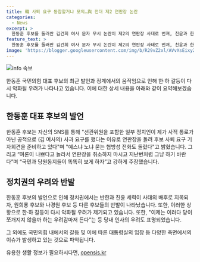 ```yaml
---
title: 韓 사퇴 요구 동참할거냐 모의…與 전대 제2 연판장 논란
categories:
  - News
excerpt: >
  한동훈 후보를 둘러싼 김건희 여사 문자 무시 논란이 제2의 연판장 사태로 번져, 친윤과 한동훈 간 갈등이 다시 악화되고 있다. 한동훈 측의 사퇴 요구 기자회견 준비가 후보 측의 강력한 반발과 함께 친윤 세력의 연판장 의혹으로 번지는 가운데, 대통령실은 갈등을 우려해 당을 쪼개지 않게 하고 대통령실에 간섭하지 말라고 당부했다. 클릭하고 싶을 만한 기사의 요약문을 작성했습니다. 어떠한가요?
feature_text: >
  한동훈 후보를 둘러싼 김건희 여사 문자 무시 논란이 제2의 연판장 사태로 번져, 친윤과 한동훈 간 갈등이 다시 악화되고 있다. 한동훈 측의 사퇴 요구 기자회견 준비가 후보 측의 강력한 반발과 함께 친윤 세력의 연판장 의혹으로 번지는 가운데, 대통령실은 갈등을 우려해 당을 쪼개지 않게 하고 대통령실에 간섭하지 말라고 당부했다. 클릭하고 싶을 만한 기사의 요약문을 작성했습니다. 어떠한가요?
image: 'https://blogger.googleusercontent.com/img/b/R29vZ2xl/AVvXsEixyZcFfHzMRdzZMjFBmAUKJYCLCGyLL1o632UiGVXcaFdKo_bkvkuCioo0uUKlGfBVcT3P84aROyZIXSBEx3Aw5nCQ3pTgDom1WDC4m8eifvWiAmWEEVb4x6G_l8C0QH225ldMjyaFvpxGEBGNO37VmDTDMHGhJPq73UglMfDca1-0aw/s1600/blogspot.png'
---
```


<p><img src="https://blogger.googleusercontent.com/img/b/R29vZ2xl/AVvXsEixyZcFfHzMRdzZMjFBmAUKJYCLCGyLL1o632UiGVXcaFdKo_bkvkuCioo0uUKlGfBVcT3P84aROyZIXSBEx3Aw5nCQ3pTgDom1WDC4m8eifvWiAmWEEVb4x6G_l8C0QH225ldMjyaFvpxGEBGNO37VmDTDMHGhJPq73UglMfDca1-0aw/s1600/blogspot.png" alt="info 속보" /></p>

<p>한동훈 국민의힘 대표 후보의 최근 발언과 정계에서의 움직임으로 인해 한·하 갈등이 다시 악화될 우려가 나타나고 있습니다. 이에 대한 상세 내용을 아래와 같이 요약해보겠습니다.</p>

<h2 data-ke-size="size26">한동훈 대표 후보의 발언</h2>

<p>한동훈 후보는 자신의 SNS를 통해 "선관위원을 포함한 일부 정치인이 제가 사적 통로가 아닌 공적으로 (김 여사의) 사과 요구를 했다는 이유로 연판장을 돌려 후보 사퇴 요구 기자회견을 준비하고 있다"며 "예스냐 노냐 묻는 협방성 전화도 돌렸다"고 밝혔습니다. 그리고 “여론이 나쁘다고 놀라서 연판장을 취소하지 마시고 지난번처럼 그냥 하기 바란다”며 “국민과 당원동지들이 똑똑히 보게 하자”고 강하게 주장했습니다.</p>

<h2 data-ke-size="size26">정치권의 우려와 반발</h2>

<p>한동훈 후보의 발언으로 인해 정치권에서는 반한과 친윤 세력이 사태의 배후로 지목되자, 원희룡 후보와 나경원 후보 등 다른 후보들의 반발이 나타났습니다. 또한, 이러한 상황으로 한·하 갈등이 다시 악화될 우려가 제기되고 있습니다. 또한, "이제는 이러다 당이 쪼개지지 않을까 하는 우려감마저 든다"는 등 당내 인사의 우려도 표명되었습니다.</p>

<p>그 외에도 국민의힘 내에서의 갈등 및 이에 따른 대통령실의 입장 등 다양한 측면에서의 이슈가 발생하고 있는 것으로 파악됩니다.</p>
유용한 생활 정보가 필요하시다면, <a href="https://opensis.kr" rel="dofollow">opensis.kr</a>


